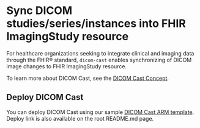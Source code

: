 # Sync DICOM studies/series/instances into FHIR ImagingStudy resource

For healthcare organizations seeking to integrate clinical and imaging data through the FHIR® standard, `dicom-cast` enables synchronizing of DICOM image changes to FHIR ImagingStudy resource.

To learn more about DICOM Cast, see the [DICOM Cast Concept](/docs/Concepts/dicom-cast.md).

## Deploy DICOM Cast

You can deploy DICOM Cast using our sample [DICOM Cast ARM template](/converter/dicom-cast/samples/templates/default-azuredeploy.json).
Deploy link is also available on the root README.md page.
